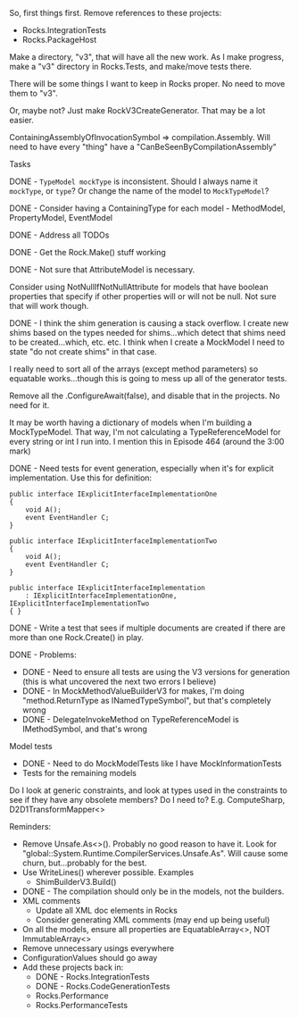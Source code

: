 So, first things first. Remove references to these projects:

* Rocks.IntegrationTests
* Rocks.PackageHost

Make a directory, "v3", that will have all the new work. As I make progress, make a "v3" directory in Rocks.Tests, and make/move tests there.

There will be some things I want to keep in Rocks proper. No need to move them to "v3". 

Or, maybe not? Just make RockV3CreateGenerator. That may be a lot easier.

ContainingAssemblyOfInvocationSymbol => compilation.Assembly. Will need to have every "thing" have a "CanBeSeenByCompilationAssembly"



Tasks

DONE - `TypeModel mockType` is inconsistent. Should I always name it `mockType`, or `type`? Or change the name of the model to `MockTypeModel`?


DONE - Consider having a ContainingType for each model - MethodModel, PropertyModel, EventModel


DONE - Address all TODOs


DONE - Get the Rock.Make() stuff working


DONE - Not sure that AttributeModel is necessary.


Consider using NotNullIfNotNullAttribute for models that have boolean properties that specify if other properties will or will not be null. Not sure that will work though.


DONE - I think the shim generation is causing a stack overflow. I create new shims based on the types needed for shims...which detect that shims need to be created...which, etc. etc. I think when I create a MockModel I need to state "do not create shims" in that case. 


I really need to sort all of the arrays (except method parameters) so equatable works...though this is going to mess up all of the generator tests.


Remove all the .ConfigureAwait(false), and disable that in the projects. No need for it.


It may be worth having a dictionary of models when I'm building a MockTypeModel. That way, I'm not calculating a TypeReferenceModel for every string or int I run into. I mention this in Episode 464 (around the 3:00 mark)


DONE - Need tests for event generation, especially when it's for explicit implementation. Use this for definition:

```
public interface IExplicitInterfaceImplementationOne
{
	void A();
	event EventHandler C;
}

public interface IExplicitInterfaceImplementationTwo
{
	void A();
	event EventHandler C;
}

public interface IExplicitInterfaceImplementation
	: IExplicitInterfaceImplementationOne, IExplicitInterfaceImplementationTwo
{ }
```

DONE - Write a test that sees if multiple documents are created if there are more than one Rock.Create<IType>() in play.


DONE - Problems:
* DONE - Need to ensure all tests are using the V3 versions for generation (this is what uncovered the next two errors I believe)
* DONE - In MockMethodValueBuilderV3 for makes, I'm doing "method.ReturnType as INamedTypeSymbol", but that's completely wrong
* DONE - DelegateInvokeMethod on TypeReferenceModel is IMethodSymbol, and that's wrong

Model tests
* DONE - Need to do MockModelTests like I have MockInformationTests
* Tests for the remaining models

Do I look at generic constraints, and look at types used in the constraints to see if they have any obsolete members? Do I need to? E.g. ComputeSharp, D2D1TransformMapper<>

Reminders:
* Remove Unsafe.As<>(). Probably no good reason to have it. Look for "global::System.Runtime.CompilerServices.Unsafe.As". Will cause some churn, but...probably for the best.
* Use WriteLines() wherever possible. Examples
    * ShimBuilderV3.Build()
* DONE - The compilation should only be in the models, not the builders.
* XML comments
  * Update all XML doc elements in Rocks
  * Consider generating XML comments (may end up being useful)
* On all the models, ensure all properties are EquatableArray<>, NOT ImmutableArray<>
* Remove unnecessary usings everywhere
* ConfigurationValues should go away
* Add these projects back in:
    * DONE - Rocks.IntegrationTests
    * DONE - Rocks.CodeGenerationTests
    * Rocks.Performance
    * Rocks.PerformanceTests